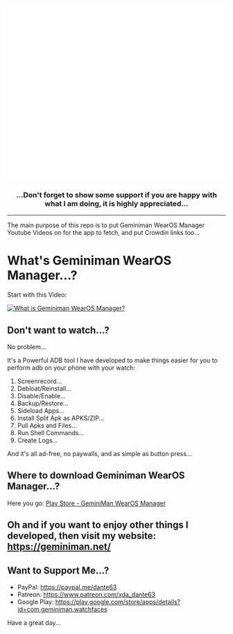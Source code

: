 <div align="center">
	<br>
		<img src="imgs/header.svg" width="800" height="400">
	<br>
	<h3>...Don't forget to show some support if you are happy with what I am doing, it is highly appreciated...</h3>
</div>

---

The main purpose of this repo is to put Geminiman WearOS Manager Youtube Videos on for the app to fetch, and put Crowdin links too...

# What's Geminiman WearOS Manager...?
Start with this Video:

[![What is Geminiman WearOS Manager?](https://img.youtube.com/vi/bYF1bgOj7Fc/0.jpg)](https://www.youtube.com/watch?v=bYF1bgOj7Fc)

## Don't want to watch...?
No problem...

It's a Powerful ADB tool I have developed to make things easier for you to perform adb on your phone with your watch:
 1. Screenrecord...
 2. Debloat/Reinstall...
 3. Disable/Enable...
 4. Backup/Restore...
 5. Sideload Apps...
 6. Install Split Apk as APKS/ZIP...
 7. Pull Apks and Files...
 8. Run Shell Commands...
 9. Create Logs...

And it's all ad-free, no paywalls, and as simple as button press...
 
 ## Where to download Geminiman WearOS Manager...?
 Here you go: [Play Store - GeminiMan WearOS Manager](https://play.google.com/store/apps/details?id=com.geminiman.wearosmanager&hl=en)
 
 ## Oh and if you want to enjoy other things I developed, then visit my website: https://geminiman.net/
 
 ## Want to Support Me...?
 
 + PayPal: https://paypal.me/dante63
 + Patreon: https://www.patreon.com/xda_dante63
 + Google Play: https://play.google.com/store/apps/details?id=com.geminiman.watchfaces
 
 Have a great day...
